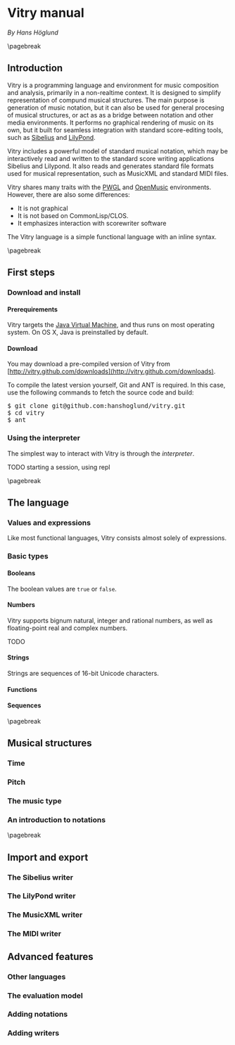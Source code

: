 
Vitry manual
======================================================================
*By Hans Höglund*

\pagebreak

## Introduction
Vitry is a programming language and environment for music composition and analysis, primarily in a non-realtime context.  It is designed to simplify representation of compund musical structures. The main purpose is generation of music notation, but it can also be used for general procesing of musical structures, or act as as a bridge between notation and other media environments. It performs no graphical rendering of music on its own, but it built for seamless integration with standard score-editing tools, such as [Sibelius](http://www.sibelius.com/) and [LilyPond](http://lilypond.org/). 

Vitry includes a powerful model of standard musical notation, which may be interactively read and written to the standard score writing applications Sibelius and Lilypond. It also reads and generates standard file formats used for musical representation, such as MusicXML and standard MIDI files.

Vitry shares many traits with the [PWGL](http://www2.siba.fi/PWGL/) and [OpenMusic](http://recherche.ircam.fr/equipes/repmus/OpenMusic/) environments. However, there are also some differences:

- It is not graphical
- It is not based on CommonLisp/CLOS.
- It emphasizes interaction with scorewriter software

The Vitry language is a simple functional language with an inline syntax. 



\pagebreak

## First steps

### Download and install

#### Prerequirements
Vitry targets the [Java Virtual Machine](http://en.wikipedia.org/wiki/Java_Virtual_Machine), and thus runs on most operating system. On OS X, Java is preinstalled by default.

#### Download
You may download a pre-compiled version of Vitry from [http://vitry.github.com/downloads](http://vitry.github.com/downloads).

To compile the latest version yourself, Git and ANT is required. In this case, use the following commands to fetch the source code and build: 
<pre>
$ git clone git@github.com:hanshoglund/vitry.git
$ cd vitry
$ ant
</pre>
              
### Using the interpreter
The simplest way to interact with Vitry is through the *interpreter*.

TODO starting a session, using repl



\pagebreak

## The language

### Values and expressions
Like most functional languages, Vitry consists almost solely of expressions.



### Basic types

#### Booleans
The boolean values are `true` or `false`.

#### Numbers
Vitry supports bignum natural, integer and rational numbers, as well as floating-point real and complex numbers.

TODO

#### Strings
Strings are sequences of 16-bit Unicode characters.

#### Functions
#### Sequences



\pagebreak

## Musical structures
### Time
### Pitch
### The music type
### An introduction to notations



\pagebreak

## Import and export

### The Sibelius writer
### The LilyPond writer
### The MusicXML writer
### The MIDI writer


## Advanced features

### Other languages
### The evaluation model
### Adding notations
### Adding writers